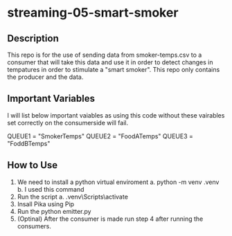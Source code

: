 # streaming-05-smart-smoker

## Description 
This repo is for the use of sending data from smoker-temps.csv to a consumer that will take this data and use it in order to detect changes in tempatures in order to stimulate a "smart smoker". This repo only contains the producer and the data. 

## Important Variables 
I will list below important vaiables as using this code without these vairables set correctly on the consumerside will fail. 

QUEUE1 = "SmokerTemps"
QUEUE2 = "FoodATemps"
QUEUE3 = "FoddBTemps"

## How to Use 
1. We need to install a python virtual enviroment 
    a. python -m venv .venv
    b. I used this command 
2. Run the script 
    a. .venv\Scripts\activate
3. Insall Pika using Pip
4. Run the python emitter.py 
5. (Optinal) After the consumer is made run step 4 after running the consumers.  


